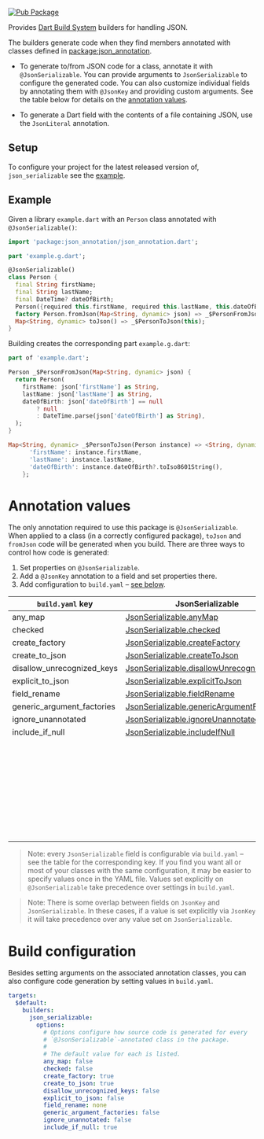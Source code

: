 [![Pub Package](https://img.shields.io/pub/v/json_serializable.svg)](https://pub.dev/packages/json_serializable)

Provides [Dart Build System] builders for handling JSON.

The builders generate code when they find members annotated with classes defined
in [package:json_annotation].

- To generate to/from JSON code for a class, annotate it with
  `@JsonSerializable`. You can provide arguments to `JsonSerializable` to
  configure the generated code. You can also customize individual fields by
  annotating them with `@JsonKey` and providing custom arguments. See the table
  below for details on the [annotation values](#annotation-values).

- To generate a Dart field with the contents of a file containing JSON, use the
  `JsonLiteral` annotation.

## Setup

To configure your project for the latest released version of,
`json_serializable` see the [example].

## Example

Given a library `example.dart` with an `Person` class annotated with
`@JsonSerializable()`:

```dart
import 'package:json_annotation/json_annotation.dart';

part 'example.g.dart';

@JsonSerializable()
class Person {
  final String firstName;
  final String lastName;
  final DateTime? dateOfBirth;
  Person({required this.firstName, required this.lastName, this.dateOfBirth});
  factory Person.fromJson(Map<String, dynamic> json) => _$PersonFromJson(json);
  Map<String, dynamic> toJson() => _$PersonToJson(this);
}
```

Building creates the corresponding part `example.g.dart`:

```dart
part of 'example.dart';

Person _$PersonFromJson(Map<String, dynamic> json) {
  return Person(
    firstName: json['firstName'] as String,
    lastName: json['lastName'] as String,
    dateOfBirth: json['dateOfBirth'] == null
        ? null
        : DateTime.parse(json['dateOfBirth'] as String),
  );
}

Map<String, dynamic> _$PersonToJson(Person instance) => <String, dynamic>{
      'firstName': instance.firstName,
      'lastName': instance.lastName,
      'dateOfBirth': instance.dateOfBirth?.toIso8601String(),
    };
```

# Annotation values

The only annotation required to use this package is `@JsonSerializable`. When
applied to a class (in a correctly configured package), `toJson` and `fromJson`
code will be generated when you build. There are three ways to control how code
is generated:

1. Set properties on `@JsonSerializable`.
2. Add a `@JsonKey` annotation to a field and set properties there.
3. Add configuration to `build.yaml` – [see below](#build-configuration).

| `build.yaml` key           | JsonSerializable                            | JsonKey                     |
| -------------------------- | ------------------------------------------- | --------------------------- |
| any_map                    | [JsonSerializable.anyMap]                   |                             |
| checked                    | [JsonSerializable.checked]                  |                             |
| create_factory             | [JsonSerializable.createFactory]            |                             |
| create_to_json             | [JsonSerializable.createToJson]             |                             |
| disallow_unrecognized_keys | [JsonSerializable.disallowUnrecognizedKeys] |                             |
| explicit_to_json           | [JsonSerializable.explicitToJson]           |                             |
| field_rename               | [JsonSerializable.fieldRename]              |                             |
| generic_argument_factories | [JsonSerializable.genericArgumentFactories] |                             |
| ignore_unannotated         | [JsonSerializable.ignoreUnannotated]        |                             |
| include_if_null            | [JsonSerializable.includeIfNull]            | [JsonKey.includeIfNull]     |
|                            |                                             | [JsonKey.defaultValue]      |
|                            |                                             | [JsonKey.disallowNullValue] |
|                            |                                             | [JsonKey.fromJson]          |
|                            |                                             | [JsonKey.ignore]            |
|                            |                                             | [JsonKey.name]              |
|                            |                                             | [JsonKey.required]          |
|                            |                                             | [JsonKey.toJson]            |
|                            |                                             | [JsonKey.unknownEnumValue]  |

[JsonSerializable.anyMap]: https://pub.dev/documentation/json_annotation/4.0.1/json_annotation/JsonSerializable/anyMap.html
[JsonSerializable.checked]: https://pub.dev/documentation/json_annotation/4.0.1/json_annotation/JsonSerializable/checked.html
[JsonSerializable.createFactory]: https://pub.dev/documentation/json_annotation/4.0.1/json_annotation/JsonSerializable/createFactory.html
[JsonSerializable.createToJson]: https://pub.dev/documentation/json_annotation/4.0.1/json_annotation/JsonSerializable/createToJson.html
[JsonSerializable.disallowUnrecognizedKeys]: https://pub.dev/documentation/json_annotation/4.0.1/json_annotation/JsonSerializable/disallowUnrecognizedKeys.html
[JsonSerializable.explicitToJson]: https://pub.dev/documentation/json_annotation/4.0.1/json_annotation/JsonSerializable/explicitToJson.html
[JsonSerializable.fieldRename]: https://pub.dev/documentation/json_annotation/4.0.1/json_annotation/JsonSerializable/fieldRename.html
[JsonSerializable.genericArgumentFactories]: https://pub.dev/documentation/json_annotation/4.0.1/json_annotation/JsonSerializable/genericArgumentFactories.html
[JsonSerializable.ignoreUnannotated]: https://pub.dev/documentation/json_annotation/4.0.1/json_annotation/JsonSerializable/ignoreUnannotated.html
[JsonSerializable.includeIfNull]: https://pub.dev/documentation/json_annotation/4.0.1/json_annotation/JsonSerializable/includeIfNull.html
[JsonKey.includeIfNull]: https://pub.dev/documentation/json_annotation/4.0.1/json_annotation/JsonKey/includeIfNull.html
[JsonKey.defaultValue]: https://pub.dev/documentation/json_annotation/4.0.1/json_annotation/JsonKey/defaultValue.html
[JsonKey.disallowNullValue]: https://pub.dev/documentation/json_annotation/4.0.1/json_annotation/JsonKey/disallowNullValue.html
[JsonKey.fromJson]: https://pub.dev/documentation/json_annotation/4.0.1/json_annotation/JsonKey/fromJson.html
[JsonKey.ignore]: https://pub.dev/documentation/json_annotation/4.0.1/json_annotation/JsonKey/ignore.html
[JsonKey.name]: https://pub.dev/documentation/json_annotation/4.0.1/json_annotation/JsonKey/name.html
[JsonKey.required]: https://pub.dev/documentation/json_annotation/4.0.1/json_annotation/JsonKey/required.html
[JsonKey.toJson]: https://pub.dev/documentation/json_annotation/4.0.1/json_annotation/JsonKey/toJson.html
[JsonKey.unknownEnumValue]: https://pub.dev/documentation/json_annotation/4.0.1/json_annotation/JsonKey/unknownEnumValue.html

> Note: every `JsonSerializable` field is configurable via `build.yaml` –
> see the table for the corresponding key.
> If you find you want all or most of your classes with the same configuration,
> it may be easier to specify values once in the YAML file. Values set
> explicitly on `@JsonSerializable` take precedence over settings in
> `build.yaml`.

> Note: There is some overlap between fields on `JsonKey` and
> `JsonSerializable`. In these cases, if a value is set explicitly via `JsonKey`
> it will take precedence over any value set on `JsonSerializable`.  

# Build configuration

Besides setting arguments on the associated annotation classes, you can also
configure code generation by setting values in `build.yaml`.

```yaml
targets:
  $default:
    builders:
      json_serializable:
        options:
          # Options configure how source code is generated for every
          # `@JsonSerializable`-annotated class in the package.
          #
          # The default value for each is listed.
          any_map: false
          checked: false
          create_factory: true
          create_to_json: true
          disallow_unrecognized_keys: false
          explicit_to_json: false
          field_rename: none
          generic_argument_factories: false
          ignore_unannotated: false
          include_if_null: true
```

[example]: https://github.com/google/json_serializable.dart/tree/master/example
[dart build system]: https://github.com/dart-lang/build
[package:json_annotation]: https://pub.dev/packages/json_annotation

